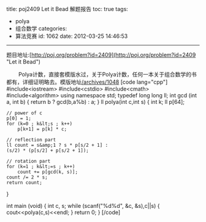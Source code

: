 title: poj2409 Let it Bead 解题报告
toc: true
tags:
  - polya
  - 组合数学
categories:
  - 算法竞赛
id: 1062
date: 2012-03-25 14:46:53
---

题目地址:[http://poj.org/problem?id=2409](http://poj.org/problem?id=2409 "Let it Bead")

&nbsp;&nbsp;&nbsp;&nbsp;&nbsp;&nbsp;&nbsp;&nbsp;Polya计数，直接套模版水过，关于Polya计数，任何一本关于组合数学的书都有，详细证明略去。模版地址[/archives/1048](/archives/1048 "burnside定理，polya计数 模版")
[code lang="cpp"]
#include&lt;iostream&gt;
#include&lt;cstdio&gt;
#include&lt;cmath&gt;
#include&lt;algorithm&gt;
using namespace std;
typedef long long ll;
int gcd (int a, int b) 
{ 
	return b ? gcd(b,a%b) : a; 
}
ll polya(int c,int s)
{
	int k;
	ll p[64]; 

	// power of c
	p[0] = 1; 
	for (k=0 ; k&lt;s ; k++) 
		p[k+1] = p[k] * c;

	// reflection part
	ll count = s&amp;1 ? s * p[s/2 + 1] :
	(s/2) * (p[s/2] + p[s/2 + 1]);

	// rotation part
	for (k=1 ; k&lt;=s ; k++) 
		count += p[gcd(k, s)];
	count /= 2 * s;
	return count;
}

int main (void)
{
	int c, s;
	while (scanf(&quot;%d%d&quot;, &amp;c, &amp;s),c||s) 
	{
		cout&lt;&lt;polya(c,s)&lt;&lt;endl;
	}
	return 0;
}
[/code]